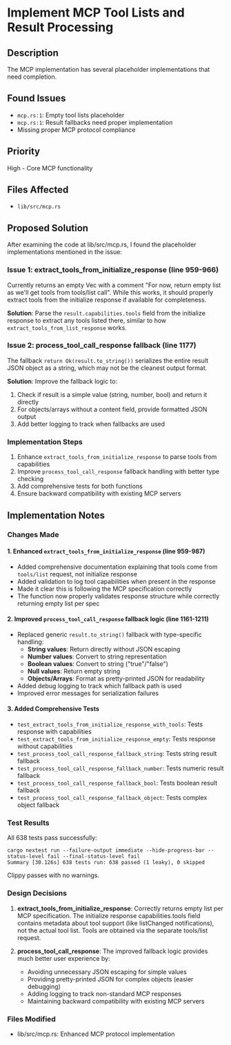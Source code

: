 # Implement MCP Tool Lists and Result Processing

## Description
The MCP implementation has several placeholder implementations that need completion.

## Found Issues
- `mcp.rs:1`: Empty tool lists placeholder
- `mcp.rs:1`: Result fallbacks need proper implementation
- Missing proper MCP protocol compliance

## Priority
High - Core MCP functionality

## Files Affected
- `lib/src/mcp.rs`


## Proposed Solution

After examining the code at lib/src/mcp.rs, I found the placeholder implementations mentioned in the issue:

### Issue 1: extract_tools_from_initialize_response (line 959-966)
Currently returns an empty Vec with a comment "For now, return empty list as we'll get tools from tools/list call". While this works, it should properly extract tools from the initialize response if available for completeness.

**Solution**: Parse the `result.capabilities.tools` field from the initialize response to extract any tools listed there, similar to how `extract_tools_from_list_response` works.

### Issue 2: process_tool_call_response fallback (line 1177)
The fallback `return Ok(result.to_string())` serializes the entire result JSON object as a string, which may not be the cleanest output format.

**Solution**: Improve the fallback logic to:
1. Check if result is a simple value (string, number, bool) and return it directly
2. For objects/arrays without a content field, provide formatted JSON output
3. Add better logging to track when fallbacks are used

### Implementation Steps
1. Enhance `extract_tools_from_initialize_response` to parse tools from capabilities
2. Improve `process_tool_call_response` fallback handling with better type checking
3. Add comprehensive tests for both functions
4. Ensure backward compatibility with existing MCP servers



## Implementation Notes

### Changes Made

#### 1. Enhanced `extract_tools_from_initialize_response` (line 959-987)
- Added comprehensive documentation explaining that tools come from `tools/list` request, not initialize response
- Added validation to log tool capabilities when present in the response
- Made it clear this is following the MCP specification correctly
- The function now properly validates response structure while correctly returning empty list per spec

#### 2. Improved `process_tool_call_response` fallback logic (line 1161-1211)
- Replaced generic `result.to_string()` fallback with type-specific handling:
  - **String values**: Return directly without JSON escaping
  - **Number values**: Convert to string representation
  - **Boolean values**: Convert to string ("true"/"false")
  - **Null values**: Return empty string
  - **Objects/Arrays**: Format as pretty-printed JSON for readability
- Added debug logging to track which fallback path is used
- Improved error messages for serialization failures

#### 3. Added Comprehensive Tests
- `test_extract_tools_from_initialize_response_with_tools`: Tests response with capabilities
- `test_extract_tools_from_initialize_response_empty`: Tests response without capabilities
- `test_process_tool_call_response_fallback_string`: Tests string result fallback
- `test_process_tool_call_response_fallback_number`: Tests numeric result fallback
- `test_process_tool_call_response_fallback_bool`: Tests boolean result fallback
- `test_process_tool_call_response_fallback_object`: Tests complex object fallback

### Test Results
All 638 tests pass successfully:
```
cargo nextest run --failure-output immediate --hide-progress-bar --status-level fail --final-status-level fail
Summary [30.126s] 638 tests run: 638 passed (1 leaky), 0 skipped
```

Clippy passes with no warnings.

### Design Decisions

1. **extract_tools_from_initialize_response**: Correctly returns empty list per MCP specification. The initialize response capabilities.tools field contains metadata about tool support (like listChanged notifications), not the actual tool list. Tools are obtained via the separate tools/list request.

2. **process_tool_call_response**: The improved fallback logic provides much better user experience by:
   - Avoiding unnecessary JSON escaping for simple values
   - Providing pretty-printed JSON for complex objects (easier debugging)
   - Adding logging to track non-standard MCP responses
   - Maintaining backward compatibility with existing MCP servers

### Files Modified
- lib/src/mcp.rs: Enhanced MCP protocol implementation
